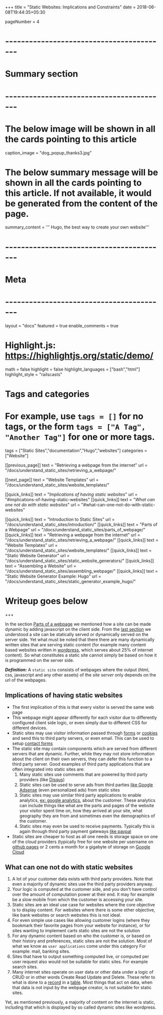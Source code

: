 +++
title = "Static Websites: Implications and Constraints"
date = 2018-06-08T19:44:35+05:30

pageNumber = 4
# -----------------------------------------
# Summary section
# -----------------------------------------
# The below image will be shown in all the cards pointing to this article
caption_image = "dog_popup_thanks3.jpg"
# The below summary message will be shown in all the cards pointing to this article. If not available, it would be generated from the content of the page.
summary_content = '''
Hugo, the best way to create your own website'''
# -----------------------------------------
# Meta
# -----------------------------------------
layout = "docs"
featured = true
enable_comments = true

# Highlight.js: https://highlightjs.org/static/demo/
math = false
highlight = false
highlight_languages = ["bash","html"]
highlight_style = "railscasts"

# Tags and categories
# For example, use `tags = []` for no tags, or the form `tags = ["A Tag", "Another Tag"]` for one or more tags.
tags = ["Static Sites","documentation","Hugo","websites"]
categories = ["Website"]

[[previous_page]]
text = "Retrieving a webpage from the internet"
url = "/docs/understand_static_sites/retrieving_a_webpage/"

[[next_page]]
text = "Website Templates"
url = "/docs/understand_static_sites/website_templates/"

[[quick_links]]
text = "*Implications of having static websites*"
url = "#implications-of-having-static-websites"
[[quick_links]]
text = "*What can one not do with static websites*"
url = "#what-can-one-not-do-with-static-websites"

[[quick_links]]
text = "Introduction to Static Sites"
url = "/docs/understand_static_sites/introduction/"
[[quick_links]]
text = "Parts of a Webpage"
url = "/docs/understand_static_sites/parts_of_webpage/"
[[quick_links]]
text = "Retrieving a webpage from the internet"
url = "/docs/understand_static_sites/retrieving_a_webpage/"
[[quick_links]]
text = "Website Templates"
url = "/docs/understand_static_sites/website_templates/"
[[quick_links]]
text = "Static Website Generator"
url = "/docs/understand_static_sites/static_website_generators/"
[[quick_links]]
text = "Assembling a Website"
url = "/docs/understand_static_sites/assembling_webpage/"
[[quick_links]]
text = "Static Website Generator Example: Hugo"
url = "/docs/understand_static_sites/static_generator_example_hugo/"

# Writeup goes below
+++

In the section [Parts of a webpage](/docs/understand_static_sites/parts_of_webpage/) we mentioned how a site can be made dynamic by adding javascript on the client side. From the [last section](/docs/understand_static_sites/retrieving_a_webpage/) we understood a site can be statically served or dynamically served on the server side. Yet what must be noted that there there are many dynamically written sites that are serving static content (for example many content based websites written in [wordpress](https://digital.com/blog/wordpress-stats/), which serves about 25% of internet content). So what constitutes a static site cannot simply be based on how it is programmed on the server side.

***Definition:***  A `static site` consists of webpages where the output (html, css, javascript and any other assets) of the *site server* only depends on the url of the webpages.  

## Implications of having static websites

- The first implication of this is that every visitor is served the same web page
- This webpage might appear differently for each visitor due to differently configured client side logic, or even simply due to different CSS for different devices.
- Static sites may use visitor information passed through [forms](https://www.w3schools.com/html/html_form_elements.asp) or [cookies](https://www.w3schools.com/js/js_cookies.asp) and send this to third party servers, or even email. This can be used to setup [contact forms](https://www.w3schools.com/howto/howto_css_contact_form.asp)
- The static site may contain components which are served from different servers that are dynamic. Further, while they may not store information about the client on their own servers, they can defer this function to a third party server. Good examples of third party applications that are often integrated into static sites are:
    1. Many static sites use comments that are powered by third party providers (like [Disqus](https://disqus.com/))
    2. Static sites can be used to serve ads from third parties [like Google Adsense](https://support.google.com/adsense/answer/181950?hl=en) (even personalized ads) from static sites
    3. Static sites may use similar third party applications to enable analytics, [ex: google analytics](https://developers.google.com/analytics/devguides/collection/analyticsjs/), about the customer. These analytics can include things like what are the parts and pages of the website your visitor spent time on, how they arrived at your site, what geography they are from and sometimes even the demographics of the customer. 
    4. Static sites may even be used to receive payments. Typically this is again through third party payment gateways [like paypal](https://developer.paypal.com/demo/checkout/#/pattern/client)
- Static sites are cheaper to host as all one needs is storage space on one of the cloud providers (typically free for one website per username on [github pages](https://pages.github.com/) or 2 cents a month for a gigabyte of storage on [Google Cloud](https://cloud.google.com/storage/)

## What can one not do with static websites

1. A lot of your customer data exists with third party providers. Note that even a majority of dynamic sites use the third party providers anyway.
2. Your logic is computed at the customer side, and you don't have control over the amount of computation power at their end. It may for example be a slow mobile from which the customer is accessing your site.
3. Static sites are an ideal use case for websites where the core objective is to display content. For websites where there is some other objective, like bank websites or search websites this is not ideal.
4. For even simple use cases like allowing customer logins (where they bookmark their favorite pages from your website for instance), or for sites wanting to implement carts static sites are not the solution
5. For any dynamic content based on who the customer is, or based on their history and preferences, static sites are not the solution. Most of what we know as `user applications` come under this category For example: mail, banking sites. 
6. Sites that have to output something computed live, or computed per user request also would not be suitable for static sites. For example search sites.
7. Many internet sites operate on user data or other data under a logic of CRUD or in other words Create Read Update and Delete. These refer to what is done to a [record](https://www.cengage.com/school/corpview/RegularFeatures/DatabaseTutorial/db_elements/db_elements2.htm) in a [table](https://en.wikipedia.org/wiki/Table_(database)). Most things that act on data, when that data is not input by the webpage creator, is not suitable for static sites.

Yet, as mentioned previously, a majority of content on the internet is static, including that which is displayed by so called dynamic sites like wordpress.

